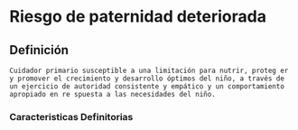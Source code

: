 # Riesgo de paternidad deteriorada
## Definición
	Cuidador primario susceptible a una limitación para nutrir, proteg er y promover el crecimiento y desarrollo óptimos del niño, a través de un ejercicio de autoridad consistente y empático y un comportamiento apropiado en re spuesta a las necesidades del niño.

### Caracteristicas Definitorias


